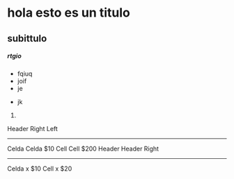 # hola esto es un titulo
## subittulo
##### rtgio
- fqiuq
- joif
- je
* jk
1. 

Header Right Left
-------- -------- ------
Celda Celda $10
Cell Cell $200
Header Header Right
-------- ------ -----
Celda x $10
Cell x $20


